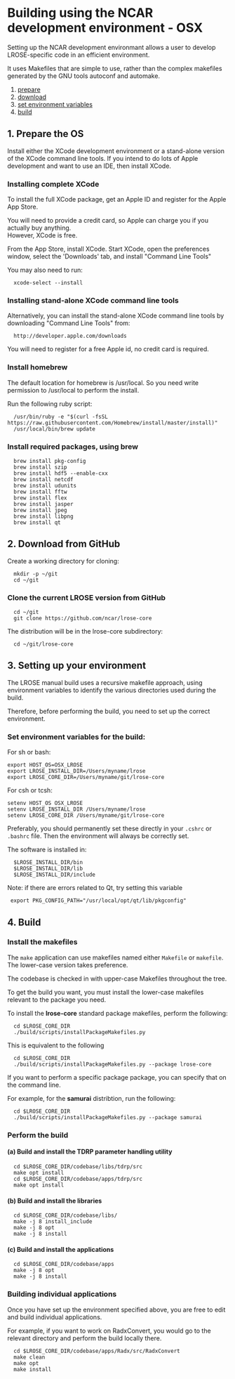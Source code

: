 # Building using the NCAR development environment - OSX

Setting up the NCAR development environmant allows a user to
develop LROSE-specific code in an efficient environment.

It uses Makefiles that are simple to use, rather than the complex makefiles generated
by the GNU tools autoconf and automake.

1. [prepare](#prepare)
2. [download](#download)
3. [set environment variables](#setenv)
4. [build](#build)

<a name="prepare"/>

## 1. Prepare the OS

Install either the XCode development environment or a stand-alone version of the
XCode command line tools.  If you intend to do lots of Apple development and
want to use an IDE, then install XCode.

### Installing complete XCode

To install the full XCode package, get an Apple ID and register for the Apple App Store.

You will need to provide a credit card, so Apple can charge you if you actually buy anything.  
However, XCode is free.

From the App Store, install XCode.
Start XCode, open the preferences window, select the 'Downloads' tab, and 
install "Command Line Tools"

You may also need to run:

```
  xcode-select --install
```

### Installing stand-alone XCode command line tools

Alternatively, you can install the stand-alone XCode command line tools by downloading
"Command Line Tools" from:

```
  http://developer.apple.com/downloads
```

You will need to register for a free Apple id, no credit card is required.

### Install homebrew

The default location for homebrew is /usr/local. So you need write permission
to /usr/local to perform the install.

Run the following ruby script:

```
  /usr/bin/ruby -e "$(curl -fsSL https://raw.githubusercontent.com/Homebrew/install/master/install)"
  /usr/local/bin/brew update
```

### Install required packages, using brew

```
  brew install pkg-config
  brew install szip
  brew install hdf5 --enable-cxx
  brew install netcdf
  brew install udunits
  brew install fftw
  brew install flex
  brew install jasper
  brew install jpeg
  brew install libpng
  brew install qt
```

<a name="download"/>

## 2. Download from GitHub

Create a working directory for cloning:

```
  mkdir -p ~/git
  cd ~/git
```

### Clone the current LROSE version from GitHub

```
  cd ~/git
  git clone https://github.com/ncar/lrose-core 
```

The distribution will be in the lrose-core subdirectory:

```
  cd ~/git/lrose-core
```

<a name="setenv"/>

## 3. Setting up your environment

The LROSE manual build uses a recursive makefile approach, using environment variables to identify the various directories used during the build.

Therefore, before performing the build, you need to set up the correct environment.

### Set environment variables for the build:

For sh or bash:
```
export HOST_OS=OSX_LROSE
export LROSE_INSTALL_DIR=/Users/myname/lrose
export LROSE_CORE_DIR=/Users/myname/git/lrose-core
```

For csh or tcsh:
```
setenv HOST_OS OSX_LROSE
setenv LROSE_INSTALL_DIR /Users/myname/lrose
setenv LROSE_CORE_DIR /Users/myname/git/lrose-core
```

Preferably, you should permanently set these directly in your `.cshrc` or `.bashrc` file.
Then the environment will always be correctly set.

The software is installed in:
```
  $LROSE_INSTALL_DIR/bin
  $LROSE_INSTALL_DIR/lib
  $LROSE_INSTALL_DIR/include
```

Note: if there are errors related to Qt, try setting this variable
```
 export PKG_CONFIG_PATH="/usr/local/opt/qt/lib/pkgconfig"
 ```
 
<a name="build"/>

## 4. Build

### Install the makefiles

The `make` application can use makefiles named either `Makefile` or `makefile`.
The lower-case version takes preference.

The codebase is checked in with upper-case Makefiles throughout the tree.

To get the build you want, you must install the lower-case makefiles relevant to the package you need.

To install the **lrose-core** standard package makefiles, perform the following:

```
  cd $LROSE_CORE_DIR
  ./build/scripts/installPackageMakefiles.py
```
This is equivalent to the following

```
  cd $LROSE_CORE_DIR
  ./build/scripts/installPackageMakefiles.py --package lrose-core
```

If you want to perform a specific package package, you can specify that on the command line.

For example, for the **samurai** distribtion, run the following:

```
  cd $LROSE_CORE_DIR
  ./build/scripts/installPackageMakefiles.py --package samurai
```

### Perform the build

#### (a) Build and install the TDRP parameter handling utility

```
  cd $LROSE_CORE_DIR/codebase/libs/tdrp/src
  make opt install
  cd $LROSE_CORE_DIR/codebase/apps/tdrp/src
  make opt install
```

#### (b) Build and install the libraries

```
  cd $LROSE_CORE_DIR/codebase/libs/
  make -j 8 install_include
  make -j 8 opt
  make -j 8 install
```

#### (c) Build and install the applications

```
  cd $LROSE_CORE_DIR/codebase/apps
  make -j 8 opt
  make -j 8 install
```

### Building individual applications

Once you have set up the environment specified above, you are free
to edit and build individual applications.

For example, if you want to work on RadxConvert, you would go
to the relevant directory and perform the build locally there.

```
  cd $LROSE_CORE_DIR/codebase/apps/Radx/src/RadxConvert
  make clean
  make opt
  make install
```


